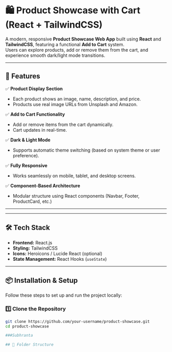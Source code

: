 # 🛍️ Product Showcase with Cart (React + TailwindCSS)

A modern, responsive **Product Showcase Web App** built using **React** and **TailwindCSS**, featuring a functional **Add to Cart** system.  
Users can explore products, add or remove them from the cart, and experience smooth dark/light mode transitions.

---

## 🚀 Features

✅ **Product Display Section**
- Each product shows an image, name, description, and price.
- Products use real image URLs from Unsplash and Amazon.

✅ **Add to Cart Functionality**
- Add or remove items from the cart dynamically.
- Cart updates in real-time.

✅ **Dark & Light Mode**
- Supports automatic theme switching (based on system theme or user preference).

✅ **Fully Responsive**
- Works seamlessly on mobile, tablet, and desktop screens.

✅ **Component-Based Architecture**
- Modular structure using React components (Navbar, Footer, ProductCard, etc.)

---

---

## 🛠️ Tech Stack

- **Frontend:** React.js  
- **Styling:** TailwindCSS  
- **Icons:** Heroicons / Lucide React (optional)  
- **State Management:** React Hooks (`useState`)  

---

## 📦 Installation & Setup

Follow these steps to set up and run the project locally:

### 1️⃣ Clone the Repository
```bash
git clone https://github.com/your-username/product-showcase.git
cd product-showcase

###Subhranta 

## 🧩 Folder Structure

